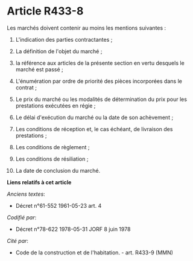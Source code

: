 # Article R433-8

Les marchés doivent contenir au moins les mentions suivantes :

1. L'indication des parties contractantes ;

2. La définition de l'objet du marché ;

3. la référence aux articles de la présente section en vertu desquels le marché est passé ;

4. L'énumération par ordre de priorité des pièces incorporées dans le contrat ;

5. Le prix du marché ou les modalités de détermination du prix pour les prestations exécutées en régie ;

6. Le délai d'exécution du marché ou la date de son achèvement ;

7. Les conditions de réception et, le cas échéant, de livraison des prestations ;

8. Les conditions de règlement ;

9. Les conditions de résiliation ;

10. La date de conclusion du marché.

**Liens relatifs à cet article**

_Anciens textes_:

  - Décret n°61-552 1961-05-23 art. 4

_Codifié par_:

  - Décret n°78-622 1978-05-31 JORF 8 juin 1978

_Cité par_:

  - Code de la construction et de l'habitation. - art. R433-9 (MMN)
